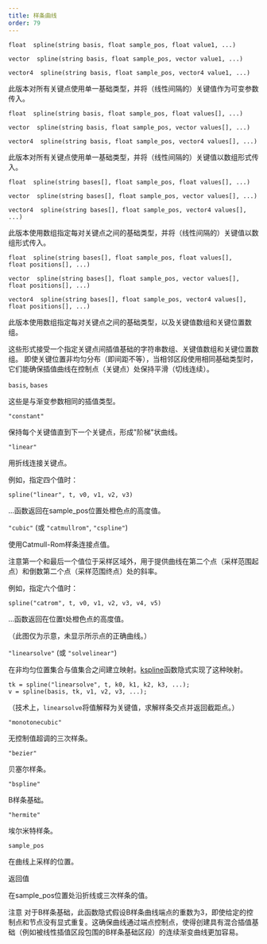 ```yaml
---
title: 样条曲线
order: 79
---
```

`float  spline(string basis, float sample_pos, float value1, ...)`

`vector  spline(string basis, float sample_pos, vector value1, ...)`

`vector4  spline(string basis, float sample_pos, vector4 value1, ...)`

此版本对所有关键点使用单一基础类型，并将（线性间隔的）关键值作为可变参数传入。

`float  spline(string basis, float sample_pos, float values[], ...)`

`vector  spline(string basis, float sample_pos, vector values[], ...)`

`vector4  spline(string basis, float sample_pos, vector4 values[], ...)`

此版本对所有关键点使用单一基础类型，并将（线性间隔的）关键值以数组形式传入。

`float  spline(string bases[], float sample_pos, float values[], ...)`

`vector  spline(string bases[], float sample_pos, vector values[], ...)`

`vector4  spline(string bases[], float sample_pos, vector4 values[], ...)`

此版本使用数组指定每对关键点之间的基础类型，并将（线性间隔的）关键值以数组形式传入。

`float  spline(string bases[], float sample_pos, float values[], float positions[], ...)`

`vector  spline(string bases[], float sample_pos, vector values[], float positions[], ...)`

`vector4  spline(string bases[], float sample_pos, vector4 values[], float positions[], ...)`

此版本使用数组指定每对关键点之间的基础类型，以及关键值数组和关键位置数组。

这些形式接受一个指定关键点间插值基础的字符串数组、关键值数组和关键位置数组。
即使关键位置非均匀分布（即间距不等），当相邻区段使用相同基础类型时，它们能确保插值曲线在控制点（关键点）处保持平滑（切线连续）。

`basis`, `bases`

这些是与渐变参数相同的插值类型。

`"constant"`

保持每个关键值直到下一个关键点，形成"阶梯"状曲线。

`"linear"`

用折线连接关键点。

例如，指定四个值时：

```vex
spline("linear", t, v0, v1, v2, v3)

```

...函数返回在sample_pos位置处橙色点的高度值。

`"cubic"` (或 `"catmullrom"`, `"cspline"`)

使用Catmull-Rom样条连接点值。

注意第一个和最后一个值位于采样区域外，用于提供曲线在第二个点（采样范围起点）和倒数第二个点（采样范围终点）处的斜率。

例如，指定六个值时：

```vex
spline("catrom", t, v0, v1, v2, v3, v4, v5)

```

...函数返回在位置t处橙色点的高度值。

（此图仅为示意，未显示所示点的正确曲线。）

`"linearsolve"` (或 `"solvelinear"`)

在非均匀位置集合与值集合之间建立映射。[kspline](kspline.html "返回由基础和键/位置对定义的曲线上的插值。")函数隐式实现了这种映射。

```vex
tk = spline("linearsolve", t, k0, k1, k2, k3, ...);
v = spline(basis, tk, v1, v2, v3, ...);

```

（技术上，`linearsolve`将值解释为关键值，求解样条交点并返回截距点。）

`"monotonecubic"`

无控制值超调的三次样条。

`"bezier"`

贝塞尔样条。

`"bspline"`

B样条基础。

`"hermite"`

埃尔米特样条。

`sample_pos`

在曲线上采样的位置。

返回值

在sample_pos位置处沿折线或三次样条的值。

注意
对于B样条基础，此函数隐式假设B样条曲线端点的重数为3，即使给定的控制点和节点没有显式重复。这确保曲线通过端点控制点，使得创建具有混合插值基础（例如被线性插值区段包围的B样条基础区段）的连续渐变曲线更加容易。